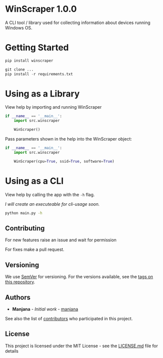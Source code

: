 # WinScraper 1.0.0

A CLI tool / library used for collecting information about devices running Windows OS.

# Getting Started
```python
pip install winscraper
```
```python
git clone ...
pip install -r requirements.txt
```
# Using as a Library

View help by importing and running WinScraper

```python
if __name__ == '__main__':
    import src.winscraper

    WinScraper()
```

Pass parameters shown in the help into the WinScraper object:

```python
if __name__ == '__main__':
    import src.winscraper

    WinScraper(cpu=True, ssid=True, software=True)
```

# Using as a CLI

View help by calling the app with the `-h` flag.

*I will create an executeable for cli-usage soon.*
```cmd
python main.py -h
```
## Contributing
For new features raise an issue and wait for permission

For fixes make a pull request.

## Versioning
We use [SemVer](http://semver.org/) for versioning. For the versions available, see the [tags on this repository](https://github.com/blue-hexagon/winscraper/tags).

## Authors
- **Manjana** - *Initial work* - [manjana](https://github.com/blue-hexagon)

See also the list of [contributors](https://github.com/blue-hexagon/winscraper/contributors) who participated in this project.

## License
This project is licensed under the MIT License - see the [LICENSE.md](LICENSE) file for details
